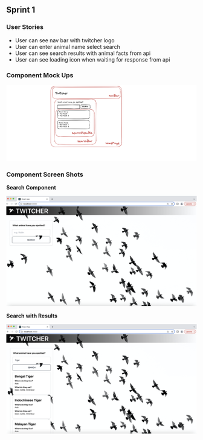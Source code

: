 ## Sprint 1

### User Stories

- User can see nav bar with twitcher logo
- User can enter animal name select search
- User can see search results with animal facts from api
- User can see loading icon when waiting for response from api

### Component Mock Ups

![Sprint 1 Mock Up](sprint1.png)

### Component Screen Shots

**Search Component**

![Search Bar](searchBar.png)

**Search with Results**

![Search ](searchResults.png)
